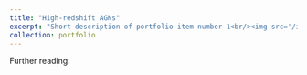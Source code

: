 ```yaml
---
title: "High-redshift AGNs"
excerpt: "Short description of portfolio item number 1<br/><img src='/images/500x300.png'>"
collection: portfolio
---
```




Further reading:
